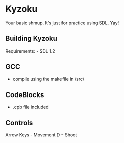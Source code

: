 Kyzoku
======

Your basic shmup. It's just for practice using SDL. Yay!


Building Kyzoku
---------------
Requirements:
	- SDL 1.2

GCC
---
- compile using the makefile in  /src/


CodeBlocks
----------
- .cpb file included



Controls
----------
Arrow Keys - Movement
D - Shoot